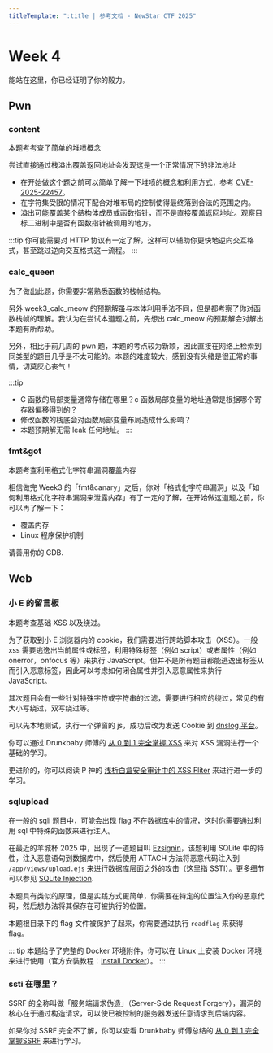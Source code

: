 ```yaml
---
titleTemplate: ":title | 参考文档 - NewStar CTF 2025"
---
```


<script setup>
import Container from '@/components/docs/Container.vue'
import Link from '@/components/docs/Link.vue'
import { ElTag, ElCollapse, ElCollapseItem, ElTooltip } from 'element-plus'
import 'element-plus/es/components/tag/style/css'
import 'element-plus/es/components/collapse/style/css'
import 'element-plus/es/components/collapse-item/style/css'
import 'element-plus/es/components/tooltip/style/css'
</script>

# Week 4

能站在这里，你已经证明了你的毅力。

## Pwn

### content

<Container type='info'>

本题考考查了简单的堆喷概念

</Container>

尝试直接通过栈溢出覆盖返回地址会发现这是一个正常情况下的非法地址

- 在开始做这个题之前可以简单了解一下堆喷的概念和利用方式，参考 [CVE-2025-22457](https://attackerkb.com/topics/0ybGQIkHzR/cve-2025-22457/rapid7-analysis?referrer=notificationEmail)。
- 在字符集受限的情况下配合对堆布局的控制使得最终落到合法的范围之内。
- 溢出可能覆盖某个结构体成员或函数指针，而不是直接覆盖返回地址。观察目标二进制中是否有函数指针被调用的地方。

:::tip
你可能需要对 HTTP 协议有一定了解，这样可以辅助你更快地逆向交互格式，甚至跳过逆向交互格式这一流程。
:::

### calc_queen

为了做出此题，你需要非常熟悉函数的栈帧结构。

另外 week3_calc_meow 的预期解虽与本体利用手法不同，但是都考察了你对函数栈帧的理解。我认为在尝试本道题之前，先想出 calc_meow 的预期解会对解出本题有所帮助。

另外，相比于前几周的 pwn 题，本题的考点较为新颖，因此直接在网络上检索到同类型的题目几乎是不太可能的。本题的难度较大，感到没有头绪是很正常的事情，切莫灰心丧气！

:::tip
- C 函数的局部变量通常存储在哪里？c 函数局部变量的地址通常是根据哪个寄存器偏移得到的？
- 修改函数的栈底会对函数局部变量布局造成什么影响？
- 本题预期解无需 leak 任何地址。
:::

### fmt&got

<Container type='info'>

本题考查利用格式化字符串漏洞覆盖内存

</Container>

相信做完 Week3 的「fmt&canary」之后，你对「格式化字符串漏洞」以及「如何利用格式化字符串漏洞来泄露内存」有了一定的了解，在开始做这道题之前，你可以再了解一下：

- <Link icon="external" theme="underline hover" href="https://ctf-wiki.org/pwn/linux/user-mode/fmtstr/fmtstr-exploit/#_8">覆盖内存</Link>
- <Link icon="external" theme="underline hover" href="https://bbs.kanxue.com/thread-282434.htm">Linux 程序保护机制</Link>

请善用你的 GDB.

## Web

### 小 E 的留言板

<Container type='info'>

本题考查基础 XSS 以及绕过。

</Container>

为了获取到小 E 浏览器内的 cookie，我们需要进行跨站脚本攻击<span data-desc>（XSS）</span>。一般 xss 需要逃逸出当前属性或标签，利用特殊标签<span data-desc>（例如 script）</span>或者属性<span data-desc>（例如 onerror，onfocus 等）</span>来执行 JavaScript。但并不是所有题目都能逃逸出标签从而引入恶意标签，因此可以考虑如何闭合属性并引入恶意属性来执行 JavaScript。

其次题目会有一些针对特殊字符或字符串的过滤，需要进行相应的绕过，常见的有大小写绕过，双写绕过等。

可以先本地测试，执行一个弹窗的 js，成功后改为发送 Cookie 到 [dnslog 平台](http://dnslog.cn/)。

你可以通过 Drunkbaby 师傅的 [从 0 到 1 完全掌握 XSS](https://drun1baby.top/2022/05/05/%E4%BB%8E0%E5%88%B01%E5%AE%8C%E5%85%A8%E6%8E%8C%E6%8F%A1XSS/) 来对 XSS 漏洞进行一个基础的学习。

更进阶的，你可以阅读 P 神的 [浅析白盒安全审计中的 XSS Fliter](https://www.leavesongs.com/PENETRATION/xss-fliter-bypass.html) 来进行进一步的学习。

### sqlupload

在一般的 sqli 题目中，可能会出现 flag 不在数据库中的情况，这时你需要通过利用 sql 中特殊的函数来进行注入。

在最近的羊城杯 2025 中，出现了一道题目叫 [Ezsignin](https://www.blog.st4rr.top/writeups/%E7%BE%8A%E5%9F%8E%E6%9D%AF2025Writeup.pdf)，该题利用 SQLite 中的特性，注入恶意语句到数据库中，然后使用 ATTACH 方法将恶意代码注入到 `/app/views/upload.ejs` 来进行数据库层面之外的攻击<span data-desc>（这里指 SSTI）</span>。更多细节可以参见 [SQLite Injection](https://github.com/swisskyrepo/PayloadsAllTheThings/blob/d49faf9874bc964e855c2d2ce46764c0552fa99a/SQL%20Injection/SQLite%20Injection.md#attach-database).

本题具有类似的原理，但是实践方式更简单，你需要在特定的位置注入你的恶意代码，然后想办法将其保存在可被执行的位置。

本题根目录下的 flag 文件被保护了起来，你需要通过执行 `readflag` 来获得 flag。

::: tip
本题给予了完整的 Docker 环境附件，你可以在 Linux 上安装 Docker 环境来进行使用<span data-desc>（官方安装教程：[Install Docker](https://docs.docker.com/engine/install/ubuntu/)）</span>。
:::

### ssti 在哪里？

SSRF 的全称叫做「服务端请求伪造」<span data-desc>（Server-Side Request Forgery）</span>，漏洞的核心在于通过构造请求，可以使已被控制的服务器发送任意请求到后端内容。

如果你对 SSRF 完全不了解，你可以查看 Drunkbaby 师傅总结的 [从 0 到 1 完全掌握SSRF](https://drun1baby.top/2022/05/16/从0到1完全掌握SSRF/) 来进行学习。
